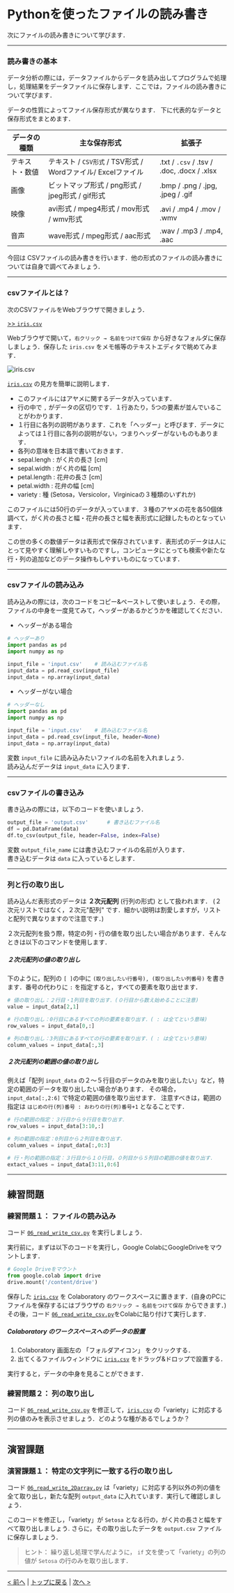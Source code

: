 # Pythonを使ったファイルの読み書き

次にファイルの読み書きについて学びます．

--- 
### 読み書きの基本

データ分析の際には，データファイルからデータを読み出してプログラムで処理し，処理結果をデータファイルに保存します．ここでは，ファイルの読み書きについて学びます．

データの性質によってファイル保存形式が異なります．
下に代表的なデータと保存形式をまとめます．

| データの種類  | 主な保存形式 | 拡張子 |
| ------------- | ------------- | -------------  |
| テキスト・数値  | テキスト / `CSV形式` / TSV形式 / Wordファイル/ Excelファイル  | .txt / `.csv` / .tsv / .doc, .docx / .xlsx |
| 画像 | ビットマップ形式 / png形式 / jpeg形式 / gif形式  | .bmp / .png / .jpg, .jpeg / .gif |
| 映像  | avi形式 / mpeg4形式 / mov形式 / wmv形式  | .avi / .mp4 / .mov / .wmv |
| 音声  | wave形式 / mpeg形式 / aac形式  | .wav / .mp3 / .mp4, .aac |

今回は CSVファイルの読み書きを行います．他の形式のファイルの読み書きについては自身で調べてみましょう．

---
### csvファイルとは？

次のCSVファイルをWebブラウザで開きましょう．

[>> `iris.csv`](https://raw.githubusercontent.com/YosukeSugiura/Introduction_to_Programming/main/06_read_write/iris.csv)

Webブラウザで開いて，`右クリック → 名前をつけて保存` から好きなフォルダに保存しましょう．保存した `iris.csv` をメモ帳等のテキストエディタで眺めてみます．

![iris.csv](iris.png)

[`iris.csv`](https://raw.githubusercontent.com/YosukeSugiura/Introduction_to_Programming/main/06_read_write/iris.csv) の見方を簡単に説明します．
- このファイルにはアヤメに関するデータが入っています．
- 行の中で `,` がデータの区切りです．１行あたり，5つの要素が並んでいることがわかります．
- １行目に各列の説明があります．これを「ヘッダー」と呼びます．データによっては１行目に各列の説明がない，つまりヘッダーがないものもあります．
- 各列の意味を日本語で書いておきます．  
 - sepal.lengh : がく片の長さ [cm]
 - sepal.width : がく片の幅 [cm]
 - petal.length : 花弁の長さ [cm]
 - petal.width : 花弁の幅 [cm]
 - variety : 種 (Setosa，Versicolor，Virginicaの３種類のいずれか)

このファイルには50行のデータが入っています．３種のアヤメの花を各50個体調べて，がく片の長さと幅・花弁の長さと幅を表形式に記録したものとなっています．

この世の多くの数値データは表形式で保存されています．表形式のデータは人にとって見やすく理解しやすいものですし，コンピュータにとっても検索や新たな行・列の追加などのデータ操作もしやすいものになっています．

---
### csvファイルの読み込み

読み込みの際には，次のコードをコピー&ペーストして使いましょう．その際，ファイルの中身を一度見てみて，ヘッダーがあるかどうかを確認してください．
- ヘッダーがある場合

```Python
# ヘッダーあり
import pandas as pd
import numpy as np
 
input_file = 'input.csv'	# 読み込むファイル名
input_data = pd.read_csv(input_file)
input_data = np.array(input_data)
```
- ヘッダーがない場合

```Python
# ヘッダーなし
import pandas as pd
import numpy as np
　
input_file = 'input.csv'	# 読み込むファイル名
input_data = pd.read_csv(input_file, header=None)
input_data = np.array(input_data)
```
変数 `input_file` に読み込みたいファイルの名前を入れましょう．  
読み込んだデータは `input_data` に入ります．

---
### csvファイルの書き込み

書き込みの際には，以下のコードを使いましょう．
```Python
output_file = 'output.csv'		# 書き込むファイル名
df = pd.DataFrame(data)
df.to_csv(output_file, header=False, index=False)
```

変数 `output_file_name` には書き込むファイルの名前が入ります．  
書き込むデータは `data` に入っているとします．

---
### 列と行の取り出し

読み込んだ表形式のデータは **２次元配列** (行列の形式) として扱われます．
(２次元リストではなく，２次元"配列" です．細かい説明は割愛しますが，リストと配列で異なりますので注意です．)

２次元配列を扱う際，特定の列・行の値を取り出したい場合があります．そんなときは以下のコマンドを使用します．

##### ２次元配列の値の取り出し

下のように，配列の `[ ]`の中に `(取り出したい行番号), (取り出したい列番号)` を書きます．番号の代わりに `:` を指定すると，すべての要素を取り出せます．

```Python
# 値の取り出し：２行目・1列目を取り出す．(０行目から数え始めることに注意)
value = input_data[2,1]

# 行の取り出し：0行目にあるすべての列の要素を取り出す．( : は全てという意味)
row_values = input_data[0,:]

# 列の取り出し：3列目にあるすべての行の要素を取り出す．( : は全てという意味)
column_values = input_data[:,3]
```

##### ２次元配列の範囲の値の取り出し

例えば「配列 `input_data` の２～５行目のデータのみを取り出したい」など，特定の範囲のデータを取り出したい場合があります．
その場合，`input_data[:,2:6]` で特定の範囲の値を取り出せます．
注意すべきは，範囲の指定は `はじめの行(列)番号 : おわりの行(列)番号+1` となることです．

```Python
# 行の範囲の指定：３行目から９行目を取り出す．
row_values = input_data[3:10,:]

# 列の範囲の指定：0列目から２列目を取り出す．
column_values = input_data[:,0:3]

# 行・列の範囲の指定：３行目から１０行目，０列目から５列目の範囲の値を取り出す．
extact_values = input_data[3:11,0:6]
```

---
## 練習問題
### 練習問題１： ファイルの読み込み

コード [`06_read_write_csv.py`](06_read_write_csv.py) を実行しましょう．

実行前に，まずは以下のコードを実行し，Google ColabにGoogleDriveをマウントします．
```Python
# Google Driveをマウント
from google.colab import drive
drive.mount('/content/drive')
```
保存した [`iris.csv`](iris.csv) を Colaboratory のワークスペースに置きます．(自身のPCにファイルを保存するにはブラウザの `右クリック → 名前をつけて保存` からできます．)  
その後，コード [`06_read_write_csv.py`](06_read_write_csv.py)をColabに貼り付けて実行します．

##### Colaboratory のワークスペースへのデータの設置
1. Colaboratory 画面左の 「フォルダアイコン」 をクリックする．
2. 出てくるファイルウィンドウに [`iris.csv`](iris.csv) をドラッグ&ドロップで設置する．

実行すると，データの中身を見ることができます．

### 練習問題２： 列の取り出し

コード [`06_read_write_csv.py`](06_read_write_csv.py) を修正して，[`iris.csv`](iris.csv) の「variety」に対応する列の値のみを表示させましょう．どのような種があるでしょうか？

---
## 演習課題
### 演習課題１： 特定の文字列に一致する行の取り出し

コード [`06_read_write_2Darray.py`](06_read_write_2Darray.py) は「variety」に対応する列以外の列の値を全て取り出し，新たな配列 `output_data` に入れています．実行して確認しましょう．

このコードを修正し，「variety」が `Setosa` となる行の，がく片の長さと幅をすべて取り出しましょう.
さらに，その取り出したデータを `output.csv` ファイルに保存しましょう．

> ヒント： 繰り返し処理で学んだように， `if` 文を使って「variety」の列の値が `Setosa` の行のみを取り出します．

--- 
[< 前へ](../05_for) | [トップに戻る](https://github.com/YosukeSugiura/Introduction_to_Programming) | [次へ >](../07_module)
